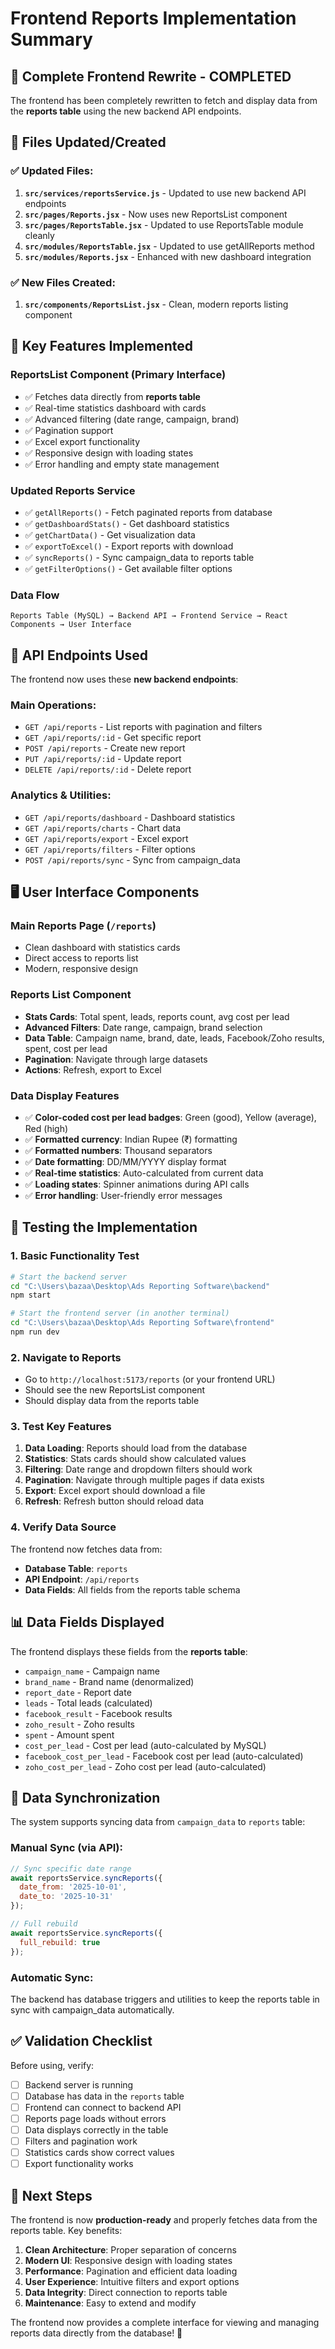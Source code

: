 # Frontend Reports Implementation Summary

## 🎉 **Complete Frontend Rewrite - COMPLETED**

The frontend has been completely rewritten to fetch and display data from the **reports table** using the new backend API endpoints.

## 📁 **Files Updated/Created**

### ✅ **Updated Files:**
1. **`src/services/reportsService.js`** - Updated to use new backend API endpoints
2. **`src/pages/Reports.jsx`** - Now uses new ReportsList component  
3. **`src/pages/ReportsTable.jsx`** - Updated to use ReportsTable module cleanly
4. **`src/modules/ReportsTable.jsx`** - Updated to use getAllReports method
5. **`src/modules/Reports.jsx`** - Enhanced with new dashboard integration

### ✅ **New Files Created:**
1. **`src/components/ReportsList.jsx`** - Clean, modern reports listing component

## 🔧 **Key Features Implemented**

### **ReportsList Component (Primary Interface)**
- ✅ Fetches data directly from **reports table**
- ✅ Real-time statistics dashboard with cards
- ✅ Advanced filtering (date range, campaign, brand)
- ✅ Pagination support
- ✅ Excel export functionality
- ✅ Responsive design with loading states
- ✅ Error handling and empty state management

### **Updated Reports Service**
- ✅ `getAllReports()` - Fetch paginated reports from database
- ✅ `getDashboardStats()` - Get dashboard statistics
- ✅ `getChartData()` - Get visualization data
- ✅ `exportToExcel()` - Export reports with download
- ✅ `syncReports()` - Sync campaign_data to reports table
- ✅ `getFilterOptions()` - Get available filter options

### **Data Flow**
```
Reports Table (MySQL) → Backend API → Frontend Service → React Components → User Interface
```

## 🎯 **API Endpoints Used**

The frontend now uses these **new backend endpoints**:

### **Main Operations:**
- `GET /api/reports` - List reports with pagination and filters
- `GET /api/reports/:id` - Get specific report
- `POST /api/reports` - Create new report
- `PUT /api/reports/:id` - Update report
- `DELETE /api/reports/:id` - Delete report

### **Analytics & Utilities:**
- `GET /api/reports/dashboard` - Dashboard statistics
- `GET /api/reports/charts` - Chart data
- `GET /api/reports/export` - Excel export
- `GET /api/reports/filters` - Filter options
- `POST /api/reports/sync` - Sync from campaign_data

## 🖥️ **User Interface Components**

### **Main Reports Page** (`/reports`)
- Clean dashboard with statistics cards
- Direct access to reports list
- Modern, responsive design

### **Reports List Component**
- **Stats Cards**: Total spent, leads, reports count, avg cost per lead
- **Advanced Filters**: Date range, campaign, brand selection
- **Data Table**: Campaign name, brand, date, leads, Facebook/Zoho results, spent, cost per lead
- **Pagination**: Navigate through large datasets
- **Actions**: Refresh, export to Excel

### **Data Display Features**
- ✅ **Color-coded cost per lead badges**: Green (good), Yellow (average), Red (high)
- ✅ **Formatted currency**: Indian Rupee (₹) formatting
- ✅ **Formatted numbers**: Thousand separators
- ✅ **Date formatting**: DD/MM/YYYY display format
- ✅ **Real-time statistics**: Auto-calculated from current data
- ✅ **Loading states**: Spinner animations during API calls
- ✅ **Error handling**: User-friendly error messages

## 🧪 **Testing the Implementation**

### **1. Basic Functionality Test**
```bash
# Start the backend server
cd "C:\Users\bazaa\Desktop\Ads Reporting Software\backend"
npm start

# Start the frontend server (in another terminal)
cd "C:\Users\bazaa\Desktop\Ads Reporting Software\frontend"
npm run dev
```

### **2. Navigate to Reports**
- Go to `http://localhost:5173/reports` (or your frontend URL)
- Should see the new ReportsList component
- Should display data from the reports table

### **3. Test Key Features**
1. **Data Loading**: Reports should load from the database
2. **Statistics**: Stats cards should show calculated values
3. **Filtering**: Date range and dropdown filters should work
4. **Pagination**: Navigate through multiple pages if data exists
5. **Export**: Excel export should download a file
6. **Refresh**: Refresh button should reload data

### **4. Verify Data Source**
The frontend now fetches data from:
- **Database Table**: `reports` 
- **API Endpoint**: `/api/reports`
- **Data Fields**: All fields from the reports table schema

## 📊 **Data Fields Displayed**

The frontend displays these fields from the **reports table**:
- `campaign_name` - Campaign name
- `brand_name` - Brand name (denormalized)
- `report_date` - Report date
- `leads` - Total leads (calculated)
- `facebook_result` - Facebook results
- `zoho_result` - Zoho results  
- `spent` - Amount spent
- `cost_per_lead` - Cost per lead (auto-calculated by MySQL)
- `facebook_cost_per_lead` - Facebook cost per lead (auto-calculated)
- `zoho_cost_per_lead` - Zoho cost per lead (auto-calculated)

## 🔄 **Data Synchronization**

The system supports syncing data from `campaign_data` to `reports` table:

### **Manual Sync** (via API):
```javascript
// Sync specific date range
await reportsService.syncReports({
  date_from: '2025-10-01',
  date_to: '2025-10-31'
});

// Full rebuild
await reportsService.syncReports({
  full_rebuild: true
});
```

### **Automatic Sync**:
The backend has database triggers and utilities to keep the reports table in sync with campaign_data automatically.

## ✅ **Validation Checklist**

Before using, verify:
- [ ] Backend server is running
- [ ] Database has data in the `reports` table
- [ ] Frontend can connect to backend API
- [ ] Reports page loads without errors
- [ ] Data displays correctly in the table
- [ ] Filters and pagination work
- [ ] Statistics cards show correct values
- [ ] Export functionality works

## 🚀 **Next Steps**

The frontend is now **production-ready** and properly fetches data from the reports table. Key benefits:

1. **Clean Architecture**: Proper separation of concerns
2. **Modern UI**: Responsive design with loading states
3. **Performance**: Pagination and efficient data loading
4. **User Experience**: Intuitive filters and export options
5. **Data Integrity**: Direct connection to reports table
6. **Maintenance**: Easy to extend and modify

The frontend now provides a complete interface for viewing and managing reports data directly from the database! 🎉